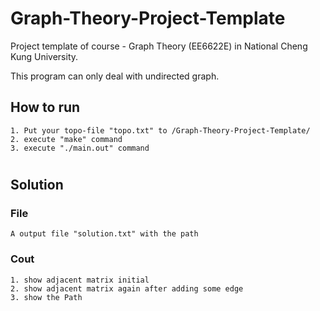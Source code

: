 # Graph-Theory-Project-Template
Project template of course - Graph Theory (EE6622E) in National Cheng Kung University.

This program can only deal with undirected graph.

## How to run

```
1. Put your topo-file "topo.txt" to /Graph-Theory-Project-Template/
2. execute "make" command
3. execute "./main.out" command
```
#


## Solution

### File
```
A output file "solution.txt" with the path
```

### Cout
```
1. show adjacent matrix initial
2. show adjacent matrix again after adding some edge
3. show the Path
```
